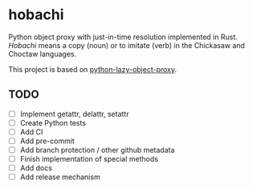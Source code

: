 # hobachi

Python object proxy with just-in-time resolution implemented in Rust.
*Hobachi* means a copy (noun) or to imitate (verb) in the Chickasaw and Choctaw languages.

This project is based on [python-lazy-object-proxy](https://github.com/ionelmc/python-lazy-object-proxy).

## TODO

- [ ] Implement getattr, delattr, setattr
- [ ] Create Python tests
- [ ] Add CI
- [ ] Add pre-commit
- [ ] Add branch protection / other github metadata
- [ ] Finish implementation of special methods
- [ ] Add docs
- [ ] Add release mechanism
